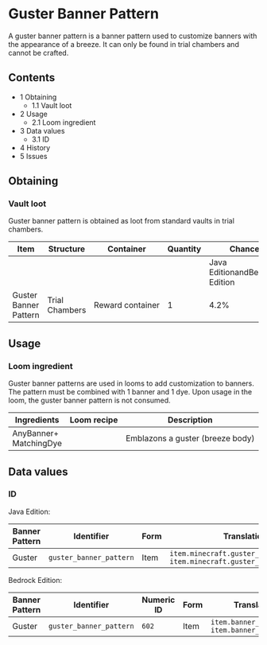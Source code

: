 # Guster Banner Pattern
A guster banner pattern is a banner pattern used to customize banners with the appearance of a breeze. It can only be found in trial chambers and cannot be crafted.

## Contents
- 1 Obtaining
	- 1.1 Vault loot
- 2 Usage
	- 2.1 Loom ingredient
- 3 Data values
	- 3.1 ID
- 4 History
- 5 Issues

## Obtaining
### Vault loot
Guster banner pattern is obtained as loot from standard vaults in trial chambers.

| Item                  | Structure      | Container        | Quantity | Chance                         |
|-----------------------|----------------|------------------|----------|--------------------------------|
|                       |                |                  |          | Java EditionandBedrock Edition |
| Guster Banner Pattern | Trial Chambers | Reward container | 1        | 4.2%                           |

## Usage
### Loom ingredient
Guster banner patterns are used in looms to add customization to banners. The pattern must be combined with 1 banner and 1 dye. Upon usage in the loom, the guster banner pattern is not consumed.

| Ingredients                | Loom recipe | Description                      |
|----------------------------|-------------|----------------------------------|
| AnyBanner+<br/>MatchingDye |             | Emblazons a guster (breeze body) |

## Data values
### ID
Java Edition:

| Banner Pattern | Identifier              | Form | Translation key                                                                        |
|----------------|-------------------------|------|----------------------------------------------------------------------------------------|
| Guster         | `guster_banner_pattern` | Item | `item.minecraft.guster_banner_pattern`<br/>`item.minecraft.guster_banner_pattern.desc` |

Bedrock Edition:

| Banner Pattern | Identifier              | Numeric ID | Form | Translation key                                             |
|----------------|-------------------------|------------|------|-------------------------------------------------------------|
| Guster         | `guster_banner_pattern` | `602`      | Item | `item.banner_pattern.name`<br/>`item.banner_pattern.guster` |


